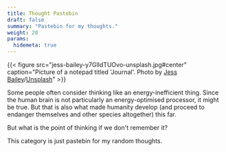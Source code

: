 ```yaml
---
title: Thought Pastebin
draft: false
summary: "Pastebin for my thoughts."
weight: 20
params:
  hidemeta: true
---
```

{{< figure src="jess-bailey-y7GlIdTUOvo-unsplash.jpg#center" caption="Picture of a notepad titled 'Journal'. Photo by [Jess Bailey](https://unsplash.com/@jessbaileydesigns)/[Unsplash](https://unsplash.com)" >}}

Some people often consider thinking like an energy-inefficient thing. Since the human brain is not particularly an energy-optimised processor, it might be true. But that is also what made humanity develop (and proceed to endanger themselves and other species altogether) this far.

But what is the point of thinking if we don't remember it?

This category is just pastebin for my random thoughts.
